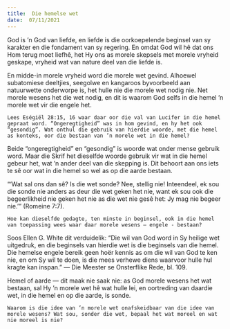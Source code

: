 ```yaml
---
title:  Die hemelse wet
date:  07/11/2021
---
```


God is ’n God van liefde, en liefde is die oorkoepelende beginsel van sy karakter en die fondament van sy regering.  En omdat God wil hê dat ons Hom terug moet liefhê, het Hy ons as morele skepsels met morele vryheid geskape, vryheid wat van nature deel van die liefde is.

En midde-in morele vryheid word die morele wet gevind.  Alhoewel subatomiese deeltjies, seegolwe en kangaroos byvoorbeeld aan natuurwette onderworpe is, het hulle nie die morele wet nodig nie.  Net morele wesens het die wet nodig, en dit is waarom God selfs in die hemel ’n morele wet vir die engele het.

`Lees Eségiël 28:15, 16 waar daar oor die val van Lucifer in die hemel gepraat word. “Ongeregtigheid” was in hom gevind, en hy het ook “gesondig”. Wat onthul die gebruik van hierdie woorde, met die hemel as konteks, oor die bestaan van ’n morele wet in die hemel?`

Beide “ongeregtigheid” en “gesondig” is woorde wat onder mense gebruik word. Maar die Skrif het dieselfde woorde gebruik vir wat in die hemel gebeur het, wat ’n ander deel van die skepping is.  Dit behoort aan ons iets te sê oor wat in die hemel so wel as op die aarde bestaan.

“‘Wat sal ons dan sê?  Is die wet sonde?  Nee, stellig nie!  Inteendeel, ek sou die sonde nie anders as deur die wet geken het nie, want ek sou ook die begeerlikheid nie geken het nie as die wet nie gesê het: Jy mag nie begeer nie.’” (Romeine 7:7).

`Hoe kan dieselfde gedagte, ten minste in beginsel, ook in die hemel van toepassing wees waar daar morele wesens – engele - bestaan?`

Soos Ellen G. White dit verduidelik: “Die wil van God word in Sy heilige wet uitgedruk, en die beginsels van hierdie wet is die beginsels van die hemel.  Die hemelse engele bereik geen hoër kennis as om die wil van God te ken nie, en om Sy wil te doen, is die mees verhewe diens waarvoor hulle hul kragte kan inspan.” — Die Meester se Onsterflike Rede, bl. 109.

Hemel of aarde — dit maak nie saak nie: as God morele wesens het wat bestaan, sal Hy ’n morele wet hê wat hulle lei, en oortreding van daardie wet, in die hemel en op die aarde, is sonde.

`Waarom is die idee van ’n morele wet onafskeidbaar van die idee van morele wesens? Wat sou, sonder die wet, bepaal het wat moreel en wat nie moreel is nie?`